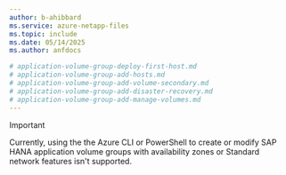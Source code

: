```yaml
---
author: b-ahibbard
ms.service: azure-netapp-files
ms.topic: include
ms.date: 05/14/2025
ms.author: anfdocs

# application-volume-group-deploy-first-host.md
# application-volume-group-add-hosts.md
# application-volume-group-add-volume-secondary.md
# application-volume-group-add-disaster-recovery.md
# application-volume-group-add-manage-volumes.md
---
```


>[!IMPORTANT]
>Currently, using the the Azure CLI or PowerShell to create or modify SAP HANA application volume groups with availability zones or Standard network features isn't supported.


